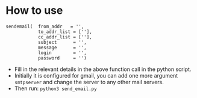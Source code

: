 # How to use
```
sendemail(  from_addr   = '', 
            to_addr_list = [''],
            cc_addr_list = [''], 
            subject      = '', 
            message      = '', 
            login        = '', 
            password     = '')
```
* Fill in the relevant details in the above function call in the python script.
* Initially it is configured for gmail, you can add one more argument `smtpserver` and change the server to any other mail servers.
* Then run: `python3 send_email.py`